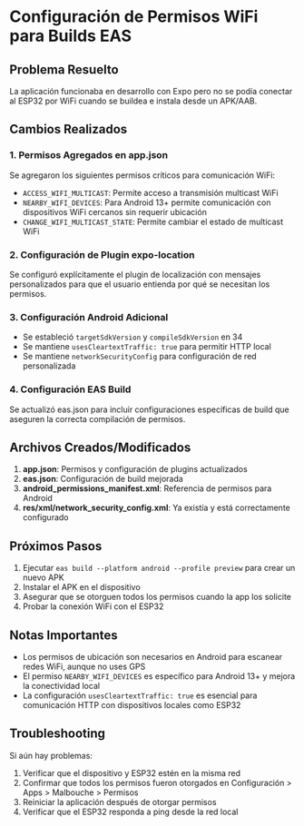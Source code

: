 # Configuración de Permisos WiFi para Builds EAS

## Problema Resuelto
La aplicación funcionaba en desarrollo con Expo pero no se podía conectar al ESP32 por WiFi cuando se buildea e instala desde un APK/AAB.

## Cambios Realizados

### 1. Permisos Agregados en app.json
Se agregaron los siguientes permisos críticos para comunicación WiFi:

- `ACCESS_WIFI_MULTICAST`: Permite acceso a transmisión multicast WiFi
- `NEARBY_WIFI_DEVICES`: Para Android 13+ permite comunicación con dispositivos WiFi cercanos sin requerir ubicación
- `CHANGE_WIFI_MULTICAST_STATE`: Permite cambiar el estado de multicast WiFi

### 2. Configuración de Plugin expo-location
Se configuró explícitamente el plugin de localización con mensajes personalizados para que el usuario entienda por qué se necesitan los permisos.

### 3. Configuración Android Adicional
- Se estableció `targetSdkVersion` y `compileSdkVersion` en 34
- Se mantiene `usesCleartextTraffic: true` para permitir HTTP local
- Se mantiene `networkSecurityConfig` para configuración de red personalizada

### 4. Configuración EAS Build
Se actualizó eas.json para incluir configuraciones específicas de build que aseguren la correcta compilación de permisos.

## Archivos Creados/Modificados

1. **app.json**: Permisos y configuración de plugins actualizados
2. **eas.json**: Configuración de build mejorada
3. **android_permissions_manifest.xml**: Referencia de permisos para Android
4. **res/xml/network_security_config.xml**: Ya existía y está correctamente configurado

## Próximos Pasos

1. Ejecutar `eas build --platform android --profile preview` para crear un nuevo APK
2. Instalar el APK en el dispositivo
3. Asegurar que se otorguen todos los permisos cuando la app los solicite
4. Probar la conexión WiFi con el ESP32

## Notas Importantes

- Los permisos de ubicación son necesarios en Android para escanear redes WiFi, aunque no uses GPS
- El permiso `NEARBY_WIFI_DEVICES` es específico para Android 13+ y mejora la conectividad local
- La configuración `usesCleartextTraffic: true` es esencial para comunicación HTTP con dispositivos locales como ESP32

## Troubleshooting

Si aún hay problemas:
1. Verificar que el dispositivo y ESP32 estén en la misma red
2. Confirmar que todos los permisos fueron otorgados en Configuración > Apps > Malbouche > Permisos
3. Reiniciar la aplicación después de otorgar permisos
4. Verificar que el ESP32 responda a ping desde la red local

